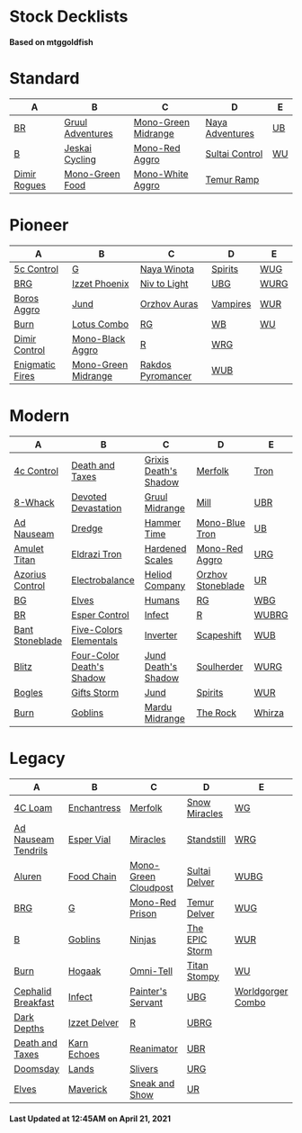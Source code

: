 # Stock Decklists
#### Based on mtggoldfish


# Standard

|                             A                              |                                 B                                  |                                    C                                     |                                D                                 |                   E                    |
|------------------------------------------------------------|--------------------------------------------------------------------|--------------------------------------------------------------------------|------------------------------------------------------------------|----------------------------------------|
|[BR](./mtggoldfish/Standard/decks/BR.md)                    |[Gruul Adventures](./mtggoldfish/Standard/decks/Gruul_Adventures.md)|[Mono-Green Midrange](./mtggoldfish/Standard/decks/Mono-Green_Midrange.md)|[Naya Adventures](./mtggoldfish/Standard/decks/Naya_Adventures.md)|[UB](./mtggoldfish/Standard/decks/UB.md)|
|[B](./mtggoldfish/Standard/decks/B.md)                      |[Jeskai Cycling](./mtggoldfish/Standard/decks/Jeskai_Cycling.md)    |[Mono-Red Aggro](./mtggoldfish/Standard/decks/Mono-Red_Aggro.md)          |[Sultai Control](./mtggoldfish/Standard/decks/Sultai_Control.md)  |[WU](./mtggoldfish/Standard/decks/WU.md)|
|[Dimir Rogues](./mtggoldfish/Standard/decks/Dimir_Rogues.md)|[Mono-Green Food](./mtggoldfish/Standard/decks/Mono-Green_Food.md)  |[Mono-White Aggro](./mtggoldfish/Standard/decks/Mono-White_Aggro.md)      |[Temur Ramp](./mtggoldfish/Standard/decks/Temur_Ramp.md)          |                                        |


# Pioneer

|                                A                                |                                    B                                    |                                  C                                  |                         D                         |                     E                     |
|-----------------------------------------------------------------|-------------------------------------------------------------------------|---------------------------------------------------------------------|---------------------------------------------------|-------------------------------------------|
|[5c Control](./mtggoldfish/Pioneer/decks/5c_Control.md)          |[G](./mtggoldfish/Pioneer/decks/G.md)                                    |[Naya Winota](./mtggoldfish/Pioneer/decks/Naya_Winota.md)            |[Spirits](./mtggoldfish/Pioneer/decks/Spirits.md)  |[WUG](./mtggoldfish/Pioneer/decks/WUG.md)  |
|[BRG](./mtggoldfish/Pioneer/decks/BRG.md)                        |[Izzet Phoenix](./mtggoldfish/Pioneer/decks/Izzet_Phoenix.md)            |[Niv to Light](./mtggoldfish/Pioneer/decks/Niv_to_Light.md)          |[UBG](./mtggoldfish/Pioneer/decks/UBG.md)          |[WURG](./mtggoldfish/Pioneer/decks/WURG.md)|
|[Boros Aggro](./mtggoldfish/Pioneer/decks/Boros_Aggro.md)        |[Jund](./mtggoldfish/Pioneer/decks/Jund.md)                              |[Orzhov Auras](./mtggoldfish/Pioneer/decks/Orzhov_Auras.md)          |[Vampires](./mtggoldfish/Pioneer/decks/Vampires.md)|[WUR](./mtggoldfish/Pioneer/decks/WUR.md)  |
|[Burn](./mtggoldfish/Pioneer/decks/Burn.md)                      |[Lotus Combo](./mtggoldfish/Pioneer/decks/Lotus_Combo.md)                |[RG](./mtggoldfish/Pioneer/decks/RG.md)                              |[WB](./mtggoldfish/Pioneer/decks/WB.md)            |[WU](./mtggoldfish/Pioneer/decks/WU.md)    |
|[Dimir Control](./mtggoldfish/Pioneer/decks/Dimir_Control.md)    |[Mono-Black Aggro](./mtggoldfish/Pioneer/decks/Mono-Black_Aggro.md)      |[R](./mtggoldfish/Pioneer/decks/R.md)                                |[WRG](./mtggoldfish/Pioneer/decks/WRG.md)          |                                           |
|[Enigmatic Fires](./mtggoldfish/Pioneer/decks/Enigmatic_Fires.md)|[Mono-Green Midrange](./mtggoldfish/Pioneer/decks/Mono-Green_Midrange.md)|[Rakdos Pyromancer](./mtggoldfish/Pioneer/decks/Rakdos_Pyromancer.md)|[WUB](./mtggoldfish/Pioneer/decks/WUB.md)          |                                           |


# Modern

|                               A                                |                                         B                                          |                                     C                                      |                                 D                                  |                      E                       |
|----------------------------------------------------------------|------------------------------------------------------------------------------------|----------------------------------------------------------------------------|--------------------------------------------------------------------|----------------------------------------------|
|[4c Control](./mtggoldfish/Modern/decks/4c_Control.md)          |[Death and Taxes](./mtggoldfish/Modern/decks/Death_and_Taxes.md)                    |[Grixis Death's Shadow](./mtggoldfish/Modern/decks/Grixis_Death's_Shadow.md)|[Merfolk](./mtggoldfish/Modern/decks/Merfolk.md)                    |[Tron](./mtggoldfish/Modern/decks/Tron.md)    |
|[8-Whack](./mtggoldfish/Modern/decks/8-Whack.md)                |[Devoted Devastation](./mtggoldfish/Modern/decks/Devoted_Devastation.md)            |[Gruul Midrange](./mtggoldfish/Modern/decks/Gruul_Midrange.md)              |[Mill](./mtggoldfish/Modern/decks/Mill.md)                          |[UBR](./mtggoldfish/Modern/decks/UBR.md)      |
|[Ad Nauseam](./mtggoldfish/Modern/decks/Ad_Nauseam.md)          |[Dredge](./mtggoldfish/Modern/decks/Dredge.md)                                      |[Hammer Time](./mtggoldfish/Modern/decks/Hammer_Time.md)                    |[Mono-Blue Tron](./mtggoldfish/Modern/decks/Mono-Blue_Tron.md)      |[UB](./mtggoldfish/Modern/decks/UB.md)        |
|[Amulet Titan](./mtggoldfish/Modern/decks/Amulet_Titan.md)      |[Eldrazi Tron](./mtggoldfish/Modern/decks/Eldrazi_Tron.md)                          |[Hardened Scales](./mtggoldfish/Modern/decks/Hardened_Scales.md)            |[Mono-Red Aggro](./mtggoldfish/Modern/decks/Mono-Red_Aggro.md)      |[URG](./mtggoldfish/Modern/decks/URG.md)      |
|[Azorius Control](./mtggoldfish/Modern/decks/Azorius_Control.md)|[Electrobalance](./mtggoldfish/Modern/decks/Electrobalance.md)                      |[Heliod Company](./mtggoldfish/Modern/decks/Heliod_Company.md)              |[Orzhov Stoneblade](./mtggoldfish/Modern/decks/Orzhov_Stoneblade.md)|[UR](./mtggoldfish/Modern/decks/UR.md)        |
|[BG](./mtggoldfish/Modern/decks/BG.md)                          |[Elves](./mtggoldfish/Modern/decks/Elves.md)                                        |[Humans](./mtggoldfish/Modern/decks/Humans.md)                              |[RG](./mtggoldfish/Modern/decks/RG.md)                              |[WBG](./mtggoldfish/Modern/decks/WBG.md)      |
|[BR](./mtggoldfish/Modern/decks/BR.md)                          |[Esper Control](./mtggoldfish/Modern/decks/Esper_Control.md)                        |[Infect](./mtggoldfish/Modern/decks/Infect.md)                              |[R](./mtggoldfish/Modern/decks/R.md)                                |[WUBRG](./mtggoldfish/Modern/decks/WUBRG.md)  |
|[Bant Stoneblade](./mtggoldfish/Modern/decks/Bant_Stoneblade.md)|[Five-Colors Elementals](./mtggoldfish/Modern/decks/Five-Colors_Elementals.md)      |[Inverter](./mtggoldfish/Modern/decks/Inverter.md)                          |[Scapeshift](./mtggoldfish/Modern/decks/Scapeshift.md)              |[WUB](./mtggoldfish/Modern/decks/WUB.md)      |
|[Blitz](./mtggoldfish/Modern/decks/Blitz.md)                    |[Four-Color Death's Shadow](./mtggoldfish/Modern/decks/Four-Color_Death's_Shadow.md)|[Jund Death's Shadow](./mtggoldfish/Modern/decks/Jund_Death's_Shadow.md)    |[Soulherder](./mtggoldfish/Modern/decks/Soulherder.md)              |[WURG](./mtggoldfish/Modern/decks/WURG.md)    |
|[Bogles](./mtggoldfish/Modern/decks/Bogles.md)                  |[Gifts Storm](./mtggoldfish/Modern/decks/Gifts_Storm.md)                            |[Jund](./mtggoldfish/Modern/decks/Jund.md)                                  |[Spirits](./mtggoldfish/Modern/decks/Spirits.md)                    |[WUR](./mtggoldfish/Modern/decks/WUR.md)      |
|[Burn](./mtggoldfish/Modern/decks/Burn.md)                      |[Goblins](./mtggoldfish/Modern/decks/Goblins.md)                                    |[Mardu Midrange](./mtggoldfish/Modern/decks/Mardu_Midrange.md)              |[The Rock](./mtggoldfish/Modern/decks/The_Rock.md)                  |[Whirza](./mtggoldfish/Modern/decks/Whirza.md)|


# Legacy

|                                   A                                    |                            B                             |                                    C                                     |                              D                               |                                 E                                  |
|------------------------------------------------------------------------|----------------------------------------------------------|--------------------------------------------------------------------------|--------------------------------------------------------------|--------------------------------------------------------------------|
|[4C Loam](./mtggoldfish/Legacy/decks/4C_Loam.md)                        |[Enchantress](./mtggoldfish/Legacy/decks/Enchantress.md)  |[Merfolk](./mtggoldfish/Legacy/decks/Merfolk.md)                          |[Snow Miracles](./mtggoldfish/Legacy/decks/Snow_Miracles.md)  |[WG](./mtggoldfish/Legacy/decks/WG.md)                              |
|[Ad Nauseam Tendrils](./mtggoldfish/Legacy/decks/Ad_Nauseam_Tendrils.md)|[Esper Vial](./mtggoldfish/Legacy/decks/Esper_Vial.md)    |[Miracles](./mtggoldfish/Legacy/decks/Miracles.md)                        |[Standstill](./mtggoldfish/Legacy/decks/Standstill.md)        |[WRG](./mtggoldfish/Legacy/decks/WRG.md)                            |
|[Aluren](./mtggoldfish/Legacy/decks/Aluren.md)                          |[Food Chain](./mtggoldfish/Legacy/decks/Food_Chain.md)    |[Mono-Green Cloudpost](./mtggoldfish/Legacy/decks/Mono-Green_Cloudpost.md)|[Sultai Delver](./mtggoldfish/Legacy/decks/Sultai_Delver.md)  |[WUBG](./mtggoldfish/Legacy/decks/WUBG.md)                          |
|[BRG](./mtggoldfish/Legacy/decks/BRG.md)                                |[G](./mtggoldfish/Legacy/decks/G.md)                      |[Mono-Red Prison](./mtggoldfish/Legacy/decks/Mono-Red_Prison.md)          |[Temur Delver](./mtggoldfish/Legacy/decks/Temur_Delver.md)    |[WUG](./mtggoldfish/Legacy/decks/WUG.md)                            |
|[B](./mtggoldfish/Legacy/decks/B.md)                                    |[Goblins](./mtggoldfish/Legacy/decks/Goblins.md)          |[Ninjas](./mtggoldfish/Legacy/decks/Ninjas.md)                            |[The EPIC Storm](./mtggoldfish/Legacy/decks/The_EPIC_Storm.md)|[WUR](./mtggoldfish/Legacy/decks/WUR.md)                            |
|[Burn](./mtggoldfish/Legacy/decks/Burn.md)                              |[Hogaak](./mtggoldfish/Legacy/decks/Hogaak.md)            |[Omni-Tell](./mtggoldfish/Legacy/decks/Omni-Tell.md)                      |[Titan Stompy](./mtggoldfish/Legacy/decks/Titan_Stompy.md)    |[WU](./mtggoldfish/Legacy/decks/WU.md)                              |
|[Cephalid Breakfast](./mtggoldfish/Legacy/decks/Cephalid_Breakfast.md)  |[Infect](./mtggoldfish/Legacy/decks/Infect.md)            |[Painter's Servant](./mtggoldfish/Legacy/decks/Painter's_Servant.md)      |[UBG](./mtggoldfish/Legacy/decks/UBG.md)                      |[Worldgorger Combo](./mtggoldfish/Legacy/decks/Worldgorger_Combo.md)|
|[Dark Depths](./mtggoldfish/Legacy/decks/Dark_Depths.md)                |[Izzet Delver](./mtggoldfish/Legacy/decks/Izzet_Delver.md)|[R](./mtggoldfish/Legacy/decks/R.md)                                      |[UBRG](./mtggoldfish/Legacy/decks/UBRG.md)                    |                                                                    |
|[Death and Taxes](./mtggoldfish/Legacy/decks/Death_and_Taxes.md)        |[Karn Echoes](./mtggoldfish/Legacy/decks/Karn_Echoes.md)  |[Reanimator](./mtggoldfish/Legacy/decks/Reanimator.md)                    |[UBR](./mtggoldfish/Legacy/decks/UBR.md)                      |                                                                    |
|[Doomsday](./mtggoldfish/Legacy/decks/Doomsday.md)                      |[Lands](./mtggoldfish/Legacy/decks/Lands.md)              |[Slivers](./mtggoldfish/Legacy/decks/Slivers.md)                          |[URG](./mtggoldfish/Legacy/decks/URG.md)                      |                                                                    |
|[Elves](./mtggoldfish/Legacy/decks/Elves.md)                            |[Maverick](./mtggoldfish/Legacy/decks/Maverick.md)        |[Sneak and Show](./mtggoldfish/Legacy/decks/Sneak_and_Show.md)            |[UR](./mtggoldfish/Legacy/decks/UR.md)                        |                                                                    |



#### Last Updated at 12:45AM on April 21, 2021